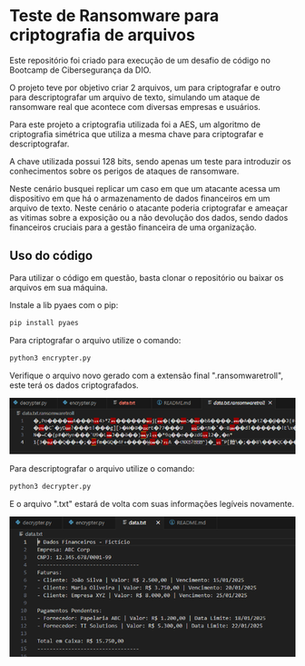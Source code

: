# Teste de Ransomware para criptografia de arquivos

Este repositório foi criado para execução de um desafio de código no Bootcamp de Cibersegurança da DIO.

O projeto teve por objetivo criar 2 arquivos, um para criptografar e outro para descriptografar um arquivo de texto, simulando um ataque de ransomware real que acontece com diversas empresas e usuários.

Para este projeto a criptografia utilizada foi a AES, um algoritmo de criptografia simétrica que utiliza a mesma chave para criptografar e descriptografar.

A chave utilizada possui 128 bits, sendo apenas um teste para introduzir os conhecimentos sobre os perigos de ataques de ransomware.

Neste cenário busquei replicar um caso em que um atacante acessa um dispositivo em que há o armazenamento de dados financeiros em um arquivo de texto. Neste cenário o atacante poderia criptografar e ameaçar as vitimas sobre a exposição ou a não devolução dos dados, sendo dados financeiros cruciais para a gestão financeira de uma organização.

## Uso do código

Para utilizar o código em questão, basta clonar o repositório ou baixar os arquivos em sua máquina.

Instale a lib pyaes com o pip:

```bash
pip install pyaes
```

Para criptografar o arquivo utilize o comando:

```bash
python3 encrypter.py
```

Verifique o arquivo novo gerado com a extensão final ".ransomwaretroll", este terá os dados criptografados.

![Alt text](./arquivoEncriptado.png "Optional title")

Para descriptografar o arquivo utilize o comando:

```bash
python3 decrypter.py
```

E o arquivo ".txt" estará de volta com suas informações legíveis novamente.

![Alt text](./arquivoNaoEncriptado.png "Optional title")



